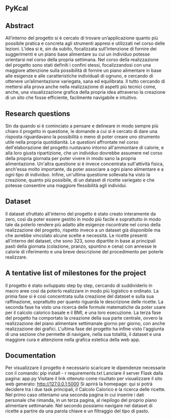 ## PyKcal

## Abstract
All’interno del progetto si è cercato di trovare un’applicazione quanto più possibile pratica e concreta agli strumenti appresi e utilizzati nel corso delle lezioni. L’idea si è, sin da subito, focalizzata sull’intenzione di fornire dei suggerimenti e un piano base alimentare su cui un individuo potesse orientarsi nel corso della propria settimana. Nel corso della realizzazione del progetto sono stati definiti i confini stessi, focalizzandosi con una maggiore attenzione sulla possibilità di fornire un piano alimentare in base alle esigenze e alle caratteristiche individuali di ognuno, e cercando di ottenere un’alimentazione variegata, sana ed equilibrata. Il tutto cercando di mettersi alla prova anche nella realizzazione di aspetti più tecnici come, anche, una visualizzazione grafica della propria idea attraverso la creazione di un sito che fosse efficiente, facilmente navigabile e intuitivo. 
## Research questions
Sin da quando si è cominciato a pensare e delineare in modo sempre più chiaro il progetto in questione, le domande a cui si è cercato di dare una risposta riguardavano la possibilità o meno di poter creare uno strumento utile nella propria quotidianità. 
Le questioni affrontate nel corso dell'elaborazione del progetto ruotavano intorno all'ammontare di calorie, e alla loro giusta ripartizione, che un individuo dovrebbe assumere nel corso della propria giornata per poter vivere in modo sano la propria alimentazione. Un'altra questione si è invece concentrata sull'attività fisica, anch'essa molto importante, da poter associare a ogni piano alimentare e a ogni tipo di individuo. Infine, un'ultima questione sollevata ha visto la creazione, quanto più possibile, di un dataset di ricette variegato e che potesse consentire una maggiore flessibilità agli individui. 
## Dataset
Il dataset sfruttato all'interno del progetto è stato creato interamente da zero, così da poter essere gestito in modo più facile e soprattutto in modo tale da poterlo rendere più adatto alle esigenze riscontrate nel corso della realizzazione del progetto, rispetto invece a un dataset già disponibile ma che avrebbe vincolato alcune scelte e necessità. Le ricette presenti all'interno del dataset, che sono 323, sono dipartite in base ai principali pasti della giornata (colazione, pranzo, spuntino e cena) con annesse le calorie di riferimento e una breve descrizione del procedimento per poterle realizzare. 
## A tentative list of milestones for the project
Il progetto è stato sviluppato step by step, cercando di suddividerlo in macro aree così da poterlo realizzare in modo più logistico e ordinato. La prima fase si è così concentrata sulla creazione del dataset e sulla sua raffinazione, soprattutto per quanto riguarda le descrizione delle ricette. La seconda fase ha visto una ricerca delle formule matematiche da poter usare per il calcolo calorico basale e il BMI, e una loro esecuzione. La terza fase del progetto ha comportato la creazione della sua parte centrale, ovvero la realizzazione del piano alimentare settimanale giorno per giorno, con anche realizzazione dei grafici. L'ultima fase del progetto ha infine visto l'aggiunta di una sezione che permette di navigare, nella sua totalità, il dataset e una maggiore cura e attenzione nella grafica estetica della web app.
## Documentation
Per visualizzare il progetto è necessario scaricare le dipendenze necessarie con il comando: 
pip install - r requirements.txt 
Lanciare il server Flask dalla pagina:
app.py
Visitare il link ottenuto come risultato per visualizzare il sito web generato:
http://127.0.0.1:5000
Si aprirà la homepage: qui si potrà decidere tra i due task principali, il Calcolo Calorico e la ricerca delle ricette. Nel primo caso otteniamo una seconda pagina in cui inserire i dati personale che rimanda, in un terza pagina, al riepilogo del proprio piano alimentare settimanale. Nel secondo possiamo navigare nel dataset di ricette a partire da una parola chiave e un filtraggio del tipo di pasto.
